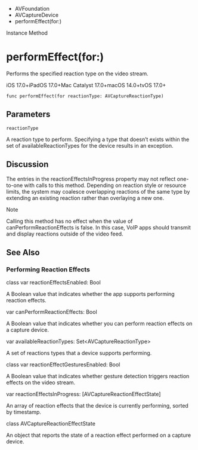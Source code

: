 

- AVFoundation
- AVCaptureDevice
-  performEffect(for:) 

Instance Method

# performEffect(for:)

Performs the specified reaction type on the video stream.

iOS 17.0+iPadOS 17.0+Mac Catalyst 17.0+macOS 14.0+tvOS 17.0+

``` source
func performEffect(for reactionType: AVCaptureReactionType)
```

## Parameters 

`reactionType`  

A reaction type to perform. Specifying a type that doesn’t exists within the set of availableReactionTypes for the device results in an exception.

## Discussion

The entries in the reactionEffectsInProgress property may not reflect one-to-one with calls to this method. Depending on reaction style or resource limits, the system may coalesce overlapping reactions of the same type by extending an existing reaction rather than overlaying a new one.

Note

Calling this method has no effect when the value of canPerformReactionEffects is false. In this case, VoIP apps should transmit and display reactions outside of the video feed.

## See Also

### Performing Reaction Effects

class var reactionEffectsEnabled: Bool

A Boolean value that indicates whether the app supports performing reaction effects.

var canPerformReactionEffects: Bool

A Boolean value that indicates whether you can perform reaction effects on a capture device.

var availableReactionTypes: Set&lt;AVCaptureReactionType>

A set of reactions types that a device supports performing.

class var reactionEffectGesturesEnabled: Bool

A Boolean value that indicates whether gesture detection triggers reaction effects on the video stream.

var reactionEffectsInProgress: [AVCaptureReactionEffectState]

An array of reaction effects that the device is currently performing, sorted by timestamp.

class AVCaptureReactionEffectState

An object that reports the state of a reaction effect performed on a capture device.


